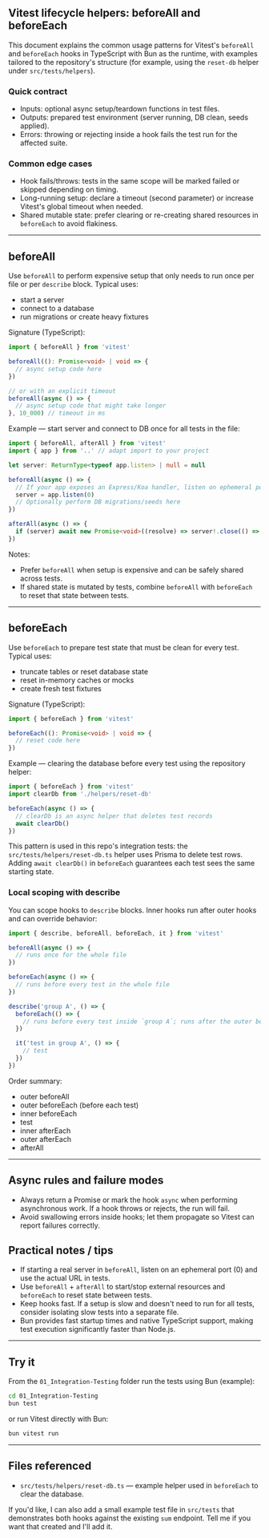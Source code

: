 ## Vitest lifecycle helpers: beforeAll and beforeEach

This document explains the common usage patterns for Vitest's `beforeAll` and `beforeEach` hooks in TypeScript with Bun as the runtime, with examples tailored to the repository's structure (for example, using the `reset-db` helper under `src/tests/helpers`).

### Quick contract
- Inputs: optional async setup/teardown functions in test files.
- Outputs: prepared test environment (server running, DB clean, seeds applied).
- Errors: throwing or rejecting inside a hook fails the test run for the affected suite.

### Common edge cases
- Hook fails/throws: tests in the same scope will be marked failed or skipped depending on timing.
- Long-running setup: declare a timeout (second parameter) or increase Vitest's global timeout when needed.
- Shared mutable state: prefer clearing or re-creating shared resources in `beforeEach` to avoid flakiness.

---

## beforeAll

Use `beforeAll` to perform expensive setup that only needs to run once per file or per `describe` block. Typical uses:
- start a server
- connect to a database
- run migrations or create heavy fixtures

Signature (TypeScript):

```ts
import { beforeAll } from 'vitest'

beforeAll((): Promise<void> | void => {
  // async setup code here
})

// or with an explicit timeout
beforeAll(async () => {
  // async setup code that might take longer
}, 10_000) // timeout in ms
```

Example — start server and connect to DB once for all tests in the file:

```ts
import { beforeAll, afterAll } from 'vitest'
import { app } from '..' // adapt import to your project

let server: ReturnType<typeof app.listen> | null = null

beforeAll(async () => {
  // If your app exposes an Express/Koa handler, listen on ephemeral port
  server = app.listen(0)
  // Optionally perform DB migrations/seeds here
})

afterAll(async () => {
  if (server) await new Promise<void>((resolve) => server!.close(() => resolve()))
})
```

Notes:
- Prefer `beforeAll` when setup is expensive and can be safely shared across tests.
- If shared state is mutated by tests, combine `beforeAll` with `beforeEach` to reset that state between tests.

---

## beforeEach

Use `beforeEach` to prepare test state that must be clean for every test. Typical uses:
- truncate tables or reset database state
- reset in-memory caches or mocks
- create fresh test fixtures

Signature (TypeScript):

```ts
import { beforeEach } from 'vitest'

beforeEach((): Promise<void> | void => {
  // reset code here
})
```

Example — clearing the database before every test using the repository helper:

```ts
import { beforeEach } from 'vitest'
import clearDb from './helpers/reset-db'

beforeEach(async () => {
  // clearDb is an async helper that deletes test records
  await clearDb()
})
```

This pattern is used in this repo's integration tests: the `src/tests/helpers/reset-db.ts` helper uses Prisma to delete test rows. Adding `await clearDb()` in `beforeEach` guarantees each test sees the same starting state.

### Local scoping with describe

You can scope hooks to `describe` blocks. Inner hooks run after outer hooks and can override behavior:

```ts
import { describe, beforeAll, beforeEach, it } from 'vitest'

beforeAll(async () => {
  // runs once for the whole file
})

beforeEach(async () => {
  // runs before every test in the whole file
})

describe('group A', () => {
  beforeEach(() => {
    // runs before every test inside `group A`; runs after the outer beforeEach
  })

  it('test in group A', () => {
    // test
  })
})
```

Order summary:
- outer beforeAll
- outer beforeEach (before each test)
- inner beforeEach
- test
- inner afterEach
- outer afterEach
- afterAll

---

## Async rules and failure modes

- Always return a Promise or mark the hook `async` when performing asynchronous work. If a hook throws or rejects, the run will fail.
- Avoid swallowing errors inside hooks; let them propagate so Vitest can report failures correctly.

## Practical notes / tips

- If starting a real server in `beforeAll`, listen on an ephemeral port (0) and use the actual URL in tests.
- Use `beforeAll` + `afterAll` to start/stop external resources and `beforeEach` to reset state between tests.
- Keep hooks fast. If a setup is slow and doesn't need to run for all tests, consider isolating slow tests into a separate file.
- Bun provides fast startup times and native TypeScript support, making test execution significantly faster than Node.js.

---

## Try it

From the `01_Integration-Testing` folder run the tests using Bun (example):

```bash
cd 01_Integration-Testing
bun test
```

or run Vitest directly with Bun:

```bash
bun vitest run
```

---

## Files referenced
- `src/tests/helpers/reset-db.ts` — example helper used in `beforeEach` to clear the database.

If you'd like, I can also add a small example test file in `src/tests` that demonstrates both hooks against the existing `sum` endpoint. Tell me if you want that created and I'll add it.
